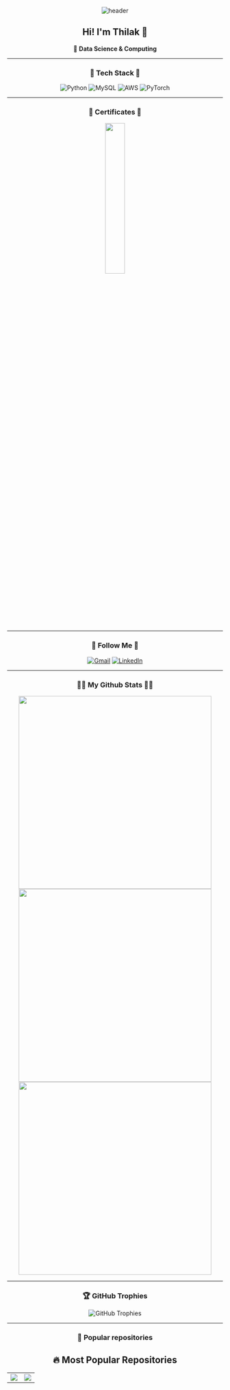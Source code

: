 <div align="center">
 
![header](https://capsule-render.vercel.app/api?type=waving&color=0:a82da8,100:da8f00&height=200&section=header&text=Thilak&fontAlign=50&fontAlignY=40&fontSize=60&fontColor=ffffff)

## Hi! I'm Thilak 👋  
🚀 **Data Science & Computing**

---

### 🔧 Tech Stack 🔧  
![Python](https://img.shields.io/badge/Python-blue?style=for-the-badge&logo=python)
![MySQL](https://img.shields.io/badge/MySQL-blue?style=for-the-badge&logo=mysql)
![AWS](https://img.shields.io/badge/Amazon%20AWS-orange?style=for-the-badge&logo=amazonaws)
![PyTorch](https://img.shields.io/badge/PyTorch-red?style=for-the-badge&logo=pytorch)

---

### 📜 Certificates 📜  
<img src="[https://github.com/Lokesh8Goenka/Lokesh8Goenka/blob/main/Coursera%202YNEG9NN57U4_page-0001.jpg](https://github.com/SaiThilak042k3/RPA/blob/main/Thilak%20D%20POWERBI.jpg)" width="30%" />

---

### 👋 Follow Me 👋  
[![Gmail](https://img.shields.io/badge/Gmail-red?style=for-the-badge&logo=gmail)](mailto:saithilak04@gmail.com)
[![LinkedIn](https://img.shields.io/badge/LinkedIn-blue?style=for-the-badge&logo=linkedin)]([https://www.linkedin.com/in/lokesh-goenka-667226240/](https://www.linkedin.com/in/thilak-d-129464205/))

---

### 👨‍💻 My Github Stats 👨‍💻  
<img src="https://github-readme-stats.vercel.app/api?username=SaiThilak042k3&show_icons=true&theme=dark" width="450"/>
<img src="https://github-readme-stats.vercel.app/api/top-langs/?username=SaiThilak042k3&layout=compact&theme=dark" width="450"/>
<img src="https://github-readme-streak-stats.herokuapp.com/?user=SaiThilak042k3&theme=dark" width="450"/>

---

### 🏆 GitHub Trophies
![GitHub Trophies](https://github-profile-trophy.vercel.app/?username=SaiThilak042k3&theme=radical)

---

### 📌 Popular repositories  
## 🔥 Most Popular Repositories  

<table>
  <tr>
    <td align="center">
      <a href="https://github.com/SaiThilak042k3/thilakd">
        <img src="https://github-readme-stats.vercel.app/api/pin/?username=SaiThilak042k3&repo=thilakd&theme=dark" />
      </a>
    </td>
    <td align="center">
      <a href="https://github.com/SaiThilak042k3/RPA">
        <img src="https://github-readme-stats.vercel.app/api/pin/?username=SaiThilak042k3&repo=RPA&theme=dark" />
      </a>
    </td>
  </tr>
</table>

</div>
